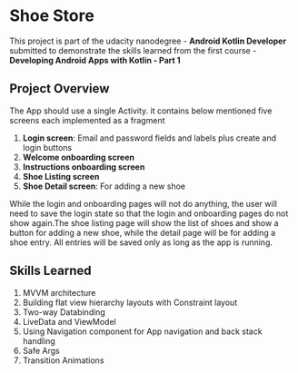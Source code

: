 
# Shoe Store

This project is part of the udacity nanodegree - **Android Kotlin Developer** submitted to demonstrate the skills learned from the first course - **Developing Android Apps with Kotlin - Part 1**

## Project Overview

The App should use a single Activity. it contains below mentioned five screens each implemented as a fragment

  1. **Login screen**: Email and password fields and labels plus create and login buttons
  2. **Welcome onboarding screen**
  3. **Instructions onboarding screen**
  4. **Shoe Listing screen**
  5. **Shoe Detail screen**: For adding a new shoe
  
While the login and onboarding pages will not do anything, the user will need to save the login state so that the login and onboarding pages do not show again.The shoe listing page will show the list of shoes and show a button for adding a new shoe, while the detail page will be for adding a shoe entry. All entries will be saved only as long as the app is running.


## Skills Learned

  1. MVVM architecture
  2. Building flat view hierarchy layouts with Constraint layout
  3. Two-way Databinding
  4. LiveData and ViewModel
  5. Using Navigation component for App navigation and back stack handling
  6. Safe Args
  7. Transition Animations
